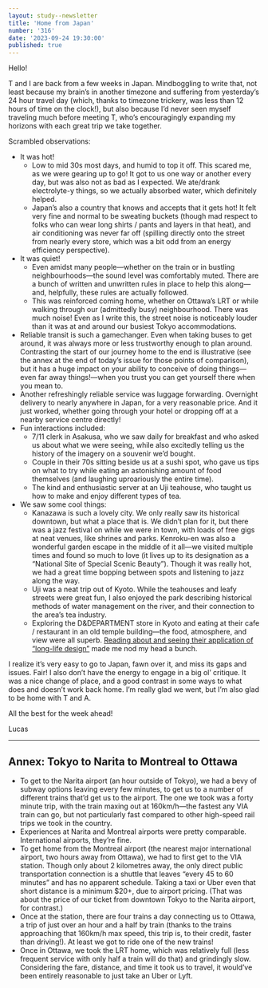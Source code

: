 ```yaml
---
layout: study--newsletter
title: 'Home from Japan'
number: '316'
date: '2023-09-24 19:30:00'
published: true
---
```


Hello!

T and I are back from a few weeks in Japan. Mindboggling to write that, not least because my brain’s in another timezone and suffering from yesterday’s 24 hour travel day (which, thanks to timezone trickery, was less than 12 hours of time on the clock!), but also because I’d never seen myself traveling much before meeting T, who’s encouragingly expanding my horizons with each great trip we take together. 

Scrambled observations:

- It was hot!
	- Low to mid 30s most days, and humid to top it off. This scared me, as we were gearing up to go! It got to us one way or another every day, but was also not as bad as I expected. We ate/drank electrolyte-y things, so we actually absorbed water, which definitely helped.
	- Japan’s also a country that knows and accepts that it gets hot! It felt very fine and normal to be sweating buckets (though mad respect to folks who can wear long shirts / pants and layers in that heat), and air conditioning was never far off (spilling directly onto the street from nearly every store, which was a bit odd from an energy efficiency perspective).
- It was quiet!
	- Even amidst many people—whether on the train or in bustling neighbourhoods—the sound level was comfortably muted. There are a bunch of written and unwritten rules in place to help this along—and, helpfully, these rules are actually followed.
	- This was reinforced coming home, whether on Ottawa’s LRT or while walking through our (admittedly busy) neighbourhood. There was much noise! Even as I write this, the street noise is noticeably louder than it was at and around our busiest Tokyo accommodations.
- Reliable transit is such a gamechanger. Even when taking buses to get around, it was always more or less trustworthy enough to plan around. Contrasting the start of our journey home to the end is illustrative (see the annex at the end of today’s issue for those points of comparison), but it has a huge impact on your ability to conceive of doing things—even far away things!—when you trust you can get yourself there when you mean to.
- Another refreshingly reliable service was luggage forwarding. Overnight delivery to nearly anywhere in Japan, for a very reasonable price. And it just worked, whether going through your hotel or dropping off at a nearby service centre directly!
- Fun interactions included:
	- 7/11 clerk in Asakusa, who we saw daily for breakfast and who asked us about what we were seeing, while also excitedly telling us the history of the imagery on a souvenir we’d bought.
	- Couple in their 70s sitting beside us at a sushi spot, who gave us tips on what to try while eating an astonishing amount of food themselves (and laughing uproariously the entire time).
	- The kind and enthusiastic server at an Uji teahouse, who taught us how to make and enjoy different types of tea.
- We saw some cool things:
	- Kanazawa is such a lovely city. We only really saw its historical downtown, but what a place that is. We didn’t plan for it, but there was a jazz festival on while we were in town, with loads of free gigs at neat venues, like shrines and parks. Kenroku-en was also a wonderful garden escape in the middle of it all—we visited multiple times and found so much to love (it lives up to its designation as a “National Site of Special Scenic Beauty”). Though it was really hot, we had a great time bopping between spots and listening to jazz along the way.
	- Uji was a neat trip out of Kyoto. While the teahouses and leafy streets were great fun, I also enjoyed the park describing historical methods of water management on the river, and their connection to the area’s tea industry.
	- Exploring the D&DEPARTMENT store in Kyoto and eating at their cafe / restaurant in an old temple building—the food, atmosphere, and view were all superb. [Reading about and seeing their application of “long-life design”](https://www.ddepartment.com/en_CA/our-philosophy.html) made me nod my head a bunch. 

I realize it’s very easy to go to Japan, fawn over it, and miss its gaps and issues. Fair! I also don’t have the energy to engage in a big ol’ critique. It was a nice change of place, and a good contrast in some ways to what does and doesn’t work back home. I’m really glad we went, but I’m also glad to be home with T and A.

All the best for the week ahead!

Lucas

***

## Annex: Tokyo to Narita to Montreal to Ottawa

- To get to the Narita airport (an hour outside of Tokyo), we had a bevy of subway options leaving every few minutes, to get us to a number of different trains that’d get us to the airport. The one we took was a forty minute trip, with the train maxing out at 160km/h—the fastest any VIA train can go, but not particularly fast compared to other high-speed rail trips we took in the country. 
- Experiences at Narita and Montreal airports were pretty comparable. International airports, they’re fine.
- To get home from the Montreal airport (the nearest major international airport, two hours away from Ottawa), we had to first get to the VIA station. Though only about 2 kilometres away, the only direct public transportation connection is a shuttle that leaves “every 45 to 60 minutes” and has no apparent schedule. Taking a taxi or Uber even that short distance is a minimum $20+, due to airport pricing. (That was about the price of our ticket from downtown Tokyo to the Narita airport, for contrast.) 
- Once at the station, there are four trains a day connecting us to Ottawa, a trip of just over an hour and a half by train (thanks to the trains approaching that 160km/h max speed, this trip is, to their credit, faster than driving!). At least we got to ride one of the new trains!
- Once in Ottawa, we took the LRT home, which was relatively full (less frequent service with only half a train will do that) and grindingly slow. Considering the fare, distance, and time it took us to travel, it would’ve been entirely reasonable to just take an Uber or Lyft.
